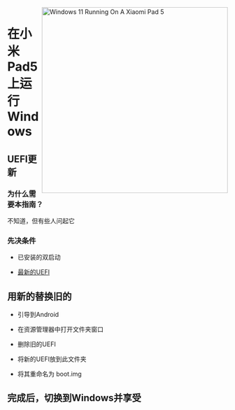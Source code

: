 <img align="right" src="https://raw.githubusercontent.com/erdilS/Port-Windows-11-Xiaomi-Pad-5/main/nabu.png" width="425" alt="Windows 11 Running On A Xiaomi Pad 5">

# 在小米Pad5上运行Windows

## UEFI更新

### 为什么需要本指南？

不知道，但有些人问起它

### 先决条件

- 已安装的双启动
  
- [最新的UEFI](https://github.com/erdilS/Port-Windows-11-Xiaomi-Pad-5/releases/download/UEFI/uefi-v2.img)

## 用新的替换旧的

- 引导到Android

- 在资源管理器中打开文件夹窗口

- 删除旧的UEFI

- 将新的UEFI放到此文件夹

- 将其重命名为 boot.img 

## 完成后，切换到Windows并享受
